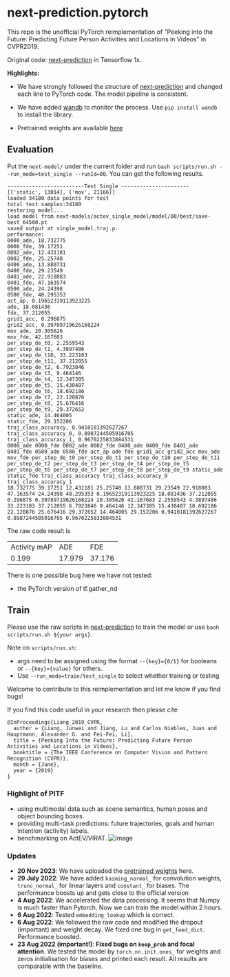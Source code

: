 # next-prediction.pytorch
 
This repo is the unofficial PyTorch reimplementation of "Peeking into the Future: Predicting Future Person Activities and Locations in Videos" in CVPR2019.

Original code: [next-prediction](https://github.com/google/next-prediction) in Tensorflow 1x.

**Highlights:**
* We have strongly followed the structure of [next-prediction](https://github.com/google/next-prediction) and changed each line to PyTorch code. The model pipeline is consistent.
  
*  We have added [wandb](https://wandb.ai/home) to monitor the process. Use `pip install wandb` to install the library.

* Pretrained weights are available 
[here](https://www.dropbox.com/scl/fi/vl9xvtpi1cg30p4640r7q/next-models.zip?rlkey=nvh02nokdajehqgziop71vo97&dl=0)


## Evaluation
Put the `next-model/` under the current folder and run `bash scripts/run.sh --run_mode=test_single --runId=00`. You can get the following results.

```
-------------------------Test Single ----------------------
[['static', 13014], ['mov', 21166]]
loaded 34180 data points for test
total test samples:34180
restoring model...
load model from next-models/actev_single_model/model/00/best/save-best_64500.pt
saved output at single_model.traj.p.
performance:
0000_ade, 18.732775
0000_fde, 39.17251
0002_ade, 12.431181
0002_fde, 25.25748
0400_ade, 13.880731
0400_fde, 29.23549
0401_ade, 22.918083
0401_fde, 47.163574
0500_ade, 24.24398
0500_fde, 48.295353
act_ap, 0.19652319113923225
ade, 18.081436
fde, 37.212055
grid1_acc, 0.296875
grid2_acc, 0.39789719626168224
mov_ade, 20.305626
mov_fde, 42.167683
per_step_de_t0, 2.2559543
per_step_de_t1, 4.3897486
per_step_de_t10, 33.223103
per_step_de_t11, 37.212055
per_step_de_t2, 6.7923846
per_step_de_t3, 9.464146
per_step_de_t4, 12.347305
per_step_de_t5, 15.430407
per_step_de_t6, 18.692186
per_step_de_t7, 22.120876
per_step_de_t8, 25.676416
per_step_de_t9, 29.372652
static_ade, 14.464005
static_fde, 29.152206
traj_class_accuracy, 0.9410181392627267
traj_class_accuracy_0, 0.8987244505916705
traj_class_accuracy_1, 0.9670225833884531
0000_ade 0000_fde 0002_ade 0002_fde 0400_ade 0400_fde 0401_ade 0401_fde 0500_ade 0500_fde act_ap ade fde grid1_acc grid2_acc mov_ade mov_fde per_step_de_t0 per_step_de_t1 per_step_de_t10 per_step_de_t11 per_step_de_t2 per_step_de_t3 per_step_de_t4 per_step_de_t5 per_step_de_t6 per_step_de_t7 per_step_de_t8 per_step_de_t9 static_ade static_fde traj_class_accuracy traj_class_accuracy_0 traj_class_accuracy_1
18.732775 39.17251 12.431181 25.25748 13.880731 29.23549 22.918083 47.163574 24.24398 48.295353 0.19652319113923225 18.081436 37.212055 0.296875 0.39789719626168224 20.305626 42.167683 2.2559543 4.3897486 33.223103 37.212055 6.7923846 9.464146 12.347305 15.430407 18.692186 22.120876 25.676416 29.372652 14.464005 29.152206 0.9410181392627267 0.8987244505916705 0.9670225833884531
```
The raw code result is 

<table>
  <tr>
    <td>Activity mAP</td>
    <td>ADE</td>
    <td>FDE</td>
  </tr>
  <tr>
    <td>0.199</td>
    <td>17.979</td>
    <td>37.176</td>
  </tr>
</table>

There is one possible bug here we have not tested:
* the PyTorch version of tf.gather_nd

## Train
Please use the raw scripts in [next-prediction](https://github.com/google/next-prediction) to train the model or use `bash scripts/run.sh ${your args}`. 

Note on `scripts/run.sh`: 
* args need to be assigned using the format `--{key}={0/1}` for booleans or `--{key}={value}` for others. 
* Use `--run_mode=train/test_single` to select whether training or testing

Welcome to contribute to this reimplementation and let me know if you find bugs!

If you find this code useful in your research then please cite

```
@InProceedings{Liang_2019_CVPR,
  author = {Liang, Junwei and Jiang, Lu and Carlos Niebles, Juan and Hauptmann, Alexander G. and Fei-Fei, Li},
  title = {Peeking Into the Future: Predicting Future Person Activities and Locations in Videos},
  booktitle = {The IEEE Conference on Computer Vision and Pattern Recognition (CVPR)},
  month = {June},
  year = {2019}
}
```

### Highlight of PITF
* using multimodal data such as scene semantics, human poses and object bounding boxes.
* providing multi-task predictions: future trajectories, goals and human intention (activity) labels.
* benchmarking on ActEV/VIRAT.
![image](https://github.com/HRHLALALA/next-prediction-pytorch/assets/32263355/c4f0269f-afb4-4e8e-ae93-4fdb48b27dc0)

### Updates
* **20 Nov 2023**: We have uploaded the [pretrained weights](https://www.dropbox.com/scl/fi/vl9xvtpi1cg30p4640r7q/next-models.zip?rlkey=nvh02nokdajehqgziop71vo97&dl=0) here. 
* **29 July 2022**: We have added `kaiming_normal_` for convolution weights, `trunc_normal_` for linear layers and `constant_` for biases. The performance boosts up and gets close to the official version 
* **4 Aug 2022**: We accelerated the data processing. It seems that Numpy is much faster than Pytorch. Now we can train the model within 2 hours.
* **6 Aug 2022**: Tested `embedding_lookup` which is correct. 
* **6 Aug 2022**: We followed the raw code and modified the dropout (important) and weight decay. We fixed one bug in `get_feed_dict`. Performance boosted.
* **23 Aug 2022 (important!)**: **Fixed bugs on `keep_prob` and focal attention**. We tested the model by `torch.nn.init.ones_` for weights and zeros initialisation for biases and printed each result. All results are comparable with the baseline.
